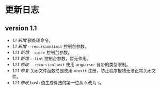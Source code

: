 # 更新日志

## version 1.1

- *1.1 新增* 预处理命令。
- *1.1 新增* `--recursionlimit` 控制台参数。
- *1.1.1 新增* `--quite` 控制台参数。
- *1.1.1 新增* `--lint` 控制台参数，暂无作用。
- *1.1.1 修改* `--recursionlimit` 使用 `argparser` 自带的类型限制。
- *1.1.1 修复* 关闭文件函数总是使用 `atexit` 注册，防止程序报错无法正常关闭文件。
- *1.1.1 修改* hash 值生成算法的第一位从 `0` 改为 `$`。
